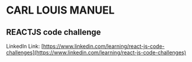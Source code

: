 # CARL LOUIS MANUEL

## REACTJS code challenge

LinkedIn Link: [https://www.linkedin.com/learning/react-js-code-challenges](https://www.linkedin.com/learning/react-js-code-challenges)

